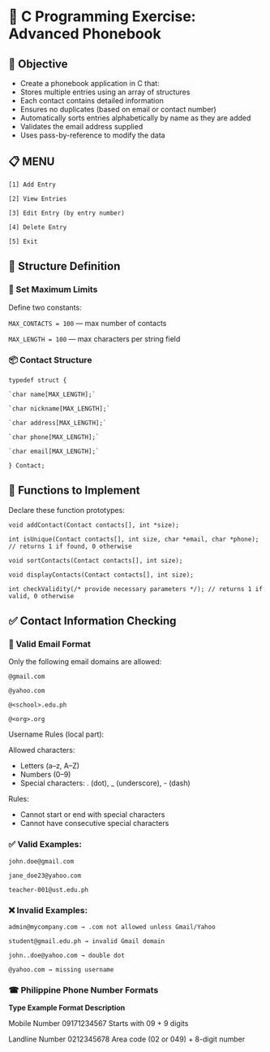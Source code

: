 # 📱 C Programming Exercise: Advanced Phonebook
## 🎯 Objective
- Create a phonebook application in C that:
- Stores multiple entries using an array of structures
- Each contact contains detailed information
- Ensures no duplicates (based on email or contact number)
- Automatically sorts entries alphabetically by name as they are added
- Validates the email address supplied
- Uses pass-by-reference to modify the data

## 📋 MENU
`[1] Add Entry`

`[2] View Entries`

`[3] Edit Entry (by entry number)`

`[4] Delete Entry` 

`[5] Exit`  

## 🧱 Structure Definition
### 🔢 Set Maximum Limits
Define two constants:

`MAX_CONTACTS = 100` — max number of contacts

`MAX_LENGTH = 100` — max characters per string field

### 📦 Contact Structure

`typedef struct {`

    `char name[MAX_LENGTH];`
    
    `char nickname[MAX_LENGTH];`
    
    `char address[MAX_LENGTH];`
    
    `char phone[MAX_LENGTH];`
    
    `char email[MAX_LENGTH];`
    
`} Contact;`

## 🧠 Functions to Implement 
Declare these function prototypes:

`void addContact(Contact contacts[], int *size);`

`int isUnique(Contact contacts[], int size, char *email, char *phone); // returns 1 if found, 0 otherwise`

`void sortContacts(Contact contacts[], int size);`

`void displayContacts(Contact contacts[], int size);`

`int checkValidity(/* provide necessary parameters */); // returns 1 if valid, 0 otherwise`

## ✅ Contact Information Checking
### 📧 Valid Email Format
Only the following email domains are allowed:

`@gmail.com`

`@yahoo.com`

`@<school>.edu.ph`

`@<org>.org`

Username Rules (local part):

Allowed characters:
- Letters (a–z, A–Z)
- Numbers (0–9)
- Special characters: . (dot), _ (underscore), - (dash)

Rules:
- Cannot start or end with special characters
- Cannot have consecutive special characters

### ✅ Valid Examples:
`john.doe@gmail.com`

`jane_doe23@yahoo.com`

`teacher-001@ust.edu.ph`

### ❌ Invalid Examples:
`admin@mycompany.com → .com not allowed unless Gmail/Yahoo`

`student@gmail.edu.ph → invalid Gmail domain`

`john..doe@yahoo.com → double dot`

`@yahoo.com → missing username`

### ☎ Philippine Phone Number Formats

**Type	     Example	     Format Description**

Mobile     Number	       09171234567	Starts with 09 + 9 digits

Landline   Number	       0212345678	Area code (02 or 049) + 8-digit number

